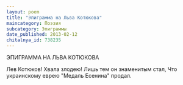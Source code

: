 ```yaml
---
layout: poem
title: "Эпиграмма на Льва Котюкова"
maincategory: Поэзия
subcategory: Эпиграммы
date_published: 2013-02-12
chitalnya_id: 738235
---
```




ЭПИГРАММА НА ЛЬВА КОТЮКОВА

Лев Котюков! Хвала злодею!
Лишь тем он знаменитым стал,
Что украинскому еврею
"Медаль Есенина" продал.






